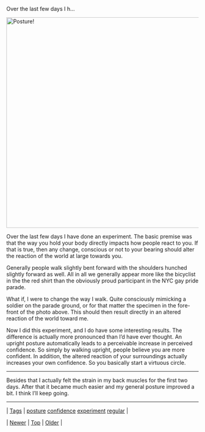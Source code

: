 <!--
title: Over the last few days I have done an experiment. The basic premise was that the way you hold your body directly impacts how people react to you. If that is true, then any change, conscious or not to your bearing should alter the reaction of the world at large towards you. Generally people walk slightly bent forward with the shoulders hunched slightly forward as well. All in all we generally appear more like the bicyclist in the the red shirt than the obviously proud participant in the NYC gay pride parade. What if, I were to change the way I walk. Quite consciously mimicking a soldier on the parade ground, or for that matter the specimen in the fore-front of the photo above. This should then result directly in an altered reaction of the world toward me. Now I did this experiment, and I do have some interesting results. The difference is actually more pronounced than I&rsquo;d have ever thought. An upright posture automatically leads to a perceivable increase in perceived confidence. So simply by walking upright, people believe you are more confident. In addition, the altered reaction of your surroundings actually increases your own confidence. So you basically start a virtuous circle. Besides that I actually felt the strain in my back muscles for the first two days. After that it became much easier and my general posture improved a bit. I think I&rsquo;ll keep going.
date: 2020-06-28T15:27:00.199Z
tags: posture, confidence, experiment, regular
-->


 Over the last few days I h...

<p><img src="http://farm4.staticflickr.com/3126/2634700955_b4f25dcd9e_z.jpg" width="640" height="552" alt="Posture!"/></p>

<p>Over the last few days I have done an experiment. The basic premise was that the way you hold your body directly impacts how people react to you. If that is true, then any change, conscious or not to your bearing should alter the reaction of the world at large towards you.</p>

<p>Generally people walk slightly bent forward with the shoulders hunched slightly forward as well. All in all we generally appear more like the bicyclist in the the red shirt than the obviously proud participant in the NYC gay pride parade.</p>

<p>What if, I were to change the way I walk. Quite consciously mimicking a soldier on the parade ground, or for that matter the specimen in the fore-front of the photo above. This should then result directly in an altered reaction of the world toward me.</p>

<p>Now I did this experiment, and I do have some interesting results. The difference is actually more pronounced than I&rsquo;d have ever thought. An upright posture automatically leads to a perceivable increase in perceived confidence. So simply by walking upright, people believe you are more confident. In addition, the altered reaction of your surroundings actually increases your own confidence. So you basically start a virtuous circle.</p>

<hr><p>Besides that I actually felt the strain in my back muscles for the first two days. After that it became much easier and my general posture improved a bit. I think I&rsquo;ll keep going.</p>

<!--BOTTOM-POST-NAVIGATION-->
---

| [Tags](tags.md) | [posture](tag-posture.md) [confidence](tag-confidence.md) [experiment](tag-experiment.md) [regular](tag-regular.md) |

| [Newer](70300681921.md) | [Top](index.md) | [Older](70337276627.md) |